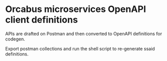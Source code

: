 # Orcabus microservices OpenAPI client definitions

APIs are drafted on Postman and then converted to OpenAPI definitions for codegen.

Export postman collections and run the shell script to re-generate ssaid definitions.
